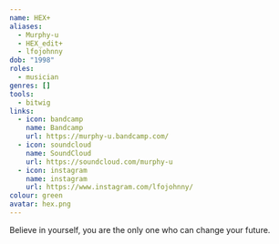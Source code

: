 ```yaml
---
name: HEX+
aliases:
  - Murphy-u
  - HEX_edit+
  - lfojohnny
dob: "1998"
roles:
  - musician
genres: []
tools:
  - bitwig
links:
  - icon: bandcamp
    name: Bandcamp
    url: https://murphy-u.bandcamp.com/
  - icon: soundcloud
    name: SoundCloud
    url: https://soundcloud.com/murphy-u
  - icon: instagram
    name: instagram
    url: https://www.instagram.com/lfojohnny/
colour: green
avatar: hex.png
---
```


Believe in yourself, you are the only one who can change your future.
